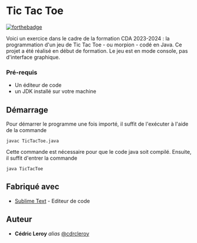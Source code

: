 # Tic Tac Toe

[![forthebadge](https://forthebadge.com/images/badges/made-with-java.svg)](https://forthebadge.com)


Voici un exercice dans le cadre de la formation CDA 2023-2024 : la programmation d'un jeu de Tic Tac Toe - ou morpion - codé en Java.
Ce projet a été réalisé en début de formation. 
Le jeu est en mode console, pas d'interface graphique.

### Pré-requis

- Un éditeur de code
- un JDK installé sur votre machine


## Démarrage

Pour démarrer le programme une fois importé, il suffit de l'exécuter à l'aide de la commande 
```
javac TicTacToe.java
```
Cette commande est nécessaire pour que le code java soit compilé.
Ensuite, il suffit d'entrer la commande
```
java TicTacToe
```

## Fabriqué avec

* [Sublime Text](https://www.sublimetext.com/) - Editeur de code


## Auteur

* **Cédric Leroy** _alias_ [@cdrcleroy](https://github.com/cdrcleroy)

